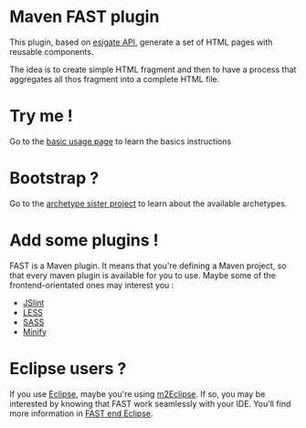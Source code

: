 # Maven FAST plugin

This plugin, based on [esigate API](http://www.esigate.org), generate a set of HTML pages with reusable components.

The idea is to create simple HTML fragment and then to have a process that aggregates all thos fragment into a complete HTML file.

# Try me !

Go to the [basic usage page](http://smile-sa.github.io/fast-maven-plugin/2.3/usage.html) to learn the basics instructions

# Bootstrap ?

Go to the [archetype sister project](https://smile-sa.github.com/fast-archetype) to learn about the available archetypes.

# Add some plugins !

FAST is a Maven plugin.
It means that you're defining a Maven project, so that every maven plugin is available for you to use.
Maybe some of the frontend-orientated ones may interest you :
- [JSlint](http://smile-sa.github.io/fast-maven-plugin/2.3/extra-jslint.html)
- [LESS](http://smile-sa.github.io/fast-maven-plugin/2.3/extra-less.html)
- [SASS](http://smile-sa.github.io/fast-maven-plugin/2.3/extra-sass.html)
- [Minify](http://smile-sa.github.io/fast-maven-plugin/2.3/extra-minify.html)

# Eclipse users ?

If you use [Eclipse](http://eclipse.org), maybe you're using [m2Eclipse](http://eclipse.org/m2e).
If so, you may be interested by knowing that FAST work seamlessly with your IDE.
You'll find more information in [FAST end Eclipse](http://smile-sa.github.io/fast-maven-plugin/2.3/eclipse.html).
